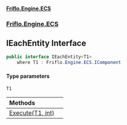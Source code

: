 #### [Friflo.Engine.ECS](index.md 'index')
### [Friflo.Engine.ECS](Friflo.Engine.ECS.md 'Friflo.Engine.ECS')

## IEachEntity<T1> Interface

```csharp
public interface IEachEntity<T1>
    where T1 : Friflo.Engine.ECS.IComponent
```
#### Type parameters

<a name='Friflo.Engine.ECS.IEachEntity_T1_.T1'></a>

`T1`

| Methods | |
| :--- | :--- |
| [Execute(T1, int)](IEachEntity_T1_.Execute(T1,int).md 'Friflo.Engine.ECS.IEachEntity<T1>.Execute(T1, int)') | |
